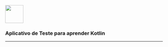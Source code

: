 <div>
<img src="public/icon.png" width="58" height="58">
<h3>Aplicativo de Teste para aprender Kotlin</h3>
<div> 
<hr>
